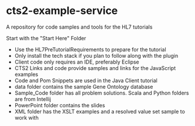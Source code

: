 cts2-example-service
====================

A repository for code samples and tools for the HL7 tutorials

Start with the "Start Here" Folder
* Use the HL7PreTutorialRequirements to prepare for the tutorial
* Only install the tech stack if you plan to follow along with the plugin
* Client code only requires an IDE, preferably Eclipse
* CTS2 Links and code provide samples and links for the JavaScript examples
* Code and Pom Snippets are used in the Java Client tutorial
* data folder contains the sample Gene Ontology database
* Sample_Code folder has all problem solutions.  Scala and Python folders are from Intellij
* PowerPoint folder contains the slides
* XML folder has the XSLT examples and a resolved value set sample to work with
